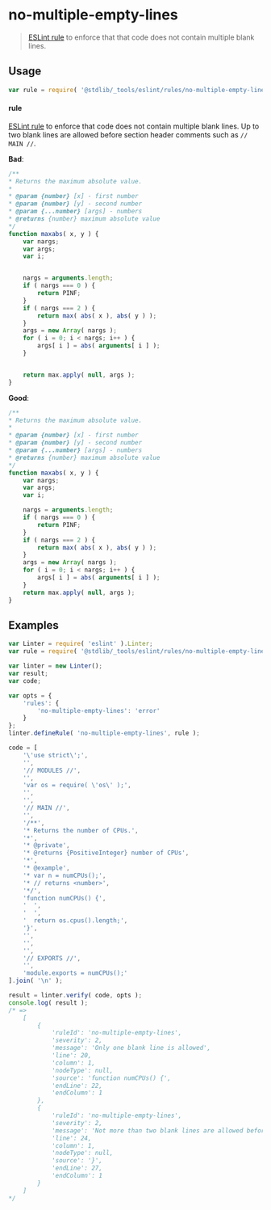 <!--

@license Apache-2.0

Copyright (c) 2018 The Stdlib Authors.

Licensed under the Apache License, Version 2.0 (the "License");
you may not use this file except in compliance with the License.
You may obtain a copy of the License at

   http://www.apache.org/licenses/LICENSE-2.0

Unless required by applicable law or agreed to in writing, software
distributed under the License is distributed on an "AS IS" BASIS,
WITHOUT WARRANTIES OR CONDITIONS OF ANY KIND, either express or implied.
See the License for the specific language governing permissions and
limitations under the License.

-->

# no-multiple-empty-lines

> [ESLint rule][eslint-rules] to enforce that that code does not contain multiple blank lines.

<section class="intro">

</section>

<!-- /.intro -->

<section class="usage">

## Usage

```javascript
var rule = require( '@stdlib/_tools/eslint/rules/no-multiple-empty-lines' );
```

#### rule

[ESLint rule][eslint-rules] to enforce that code does not contain multiple blank lines. Up to two blank lines are allowed before section header comments such as `// MAIN //`.

**Bad**:

<!-- eslint-disable stdlib/no-multiple-empty-lines -->

```javascript
/**
* Returns the maximum absolute value.
*
* @param {number} [x] - first number
* @param {number} [y] - second number
* @param {...number} [args] - numbers
* @returns {number} maximum absolute value
*/
function maxabs( x, y ) {
    var nargs;
    var args;
    var i;


    nargs = arguments.length;
    if ( nargs === 0 ) {
        return PINF;
    }
    if ( nargs === 2 ) {
        return max( abs( x ), abs( y ) );
    }
    args = new Array( nargs );
    for ( i = 0; i < nargs; i++ ) {
        args[ i ] = abs( arguments[ i ] );
    }


    return max.apply( null, args );
}
```

**Good**:

```javascript
/**
* Returns the maximum absolute value.
*
* @param {number} [x] - first number
* @param {number} [y] - second number
* @param {...number} [args] - numbers
* @returns {number} maximum absolute value
*/
function maxabs( x, y ) {
    var nargs;
    var args;
    var i;

    nargs = arguments.length;
    if ( nargs === 0 ) {
        return PINF;
    }
    if ( nargs === 2 ) {
        return max( abs( x ), abs( y ) );
    }
    args = new Array( nargs );
    for ( i = 0; i < nargs; i++ ) {
        args[ i ] = abs( arguments[ i ] );
    }
    return max.apply( null, args );
}
```

</section>

<!-- /.usage -->

<section class="examples">

## Examples

<!-- eslint no-undef: "error" -->

```javascript
var Linter = require( 'eslint' ).Linter;
var rule = require( '@stdlib/_tools/eslint/rules/no-multiple-empty-lines' );

var linter = new Linter();
var result;
var code;

var opts = {
    'rules': {
        'no-multiple-empty-lines': 'error'
    }
};
linter.defineRule( 'no-multiple-empty-lines', rule );

code = [
    '\'use strict\';',
    '',
    '// MODULES //',
    '',
    'var os = require( \'os\' );',
    '',
    '',
    '// MAIN //',
    '',
    '/**',
    '* Returns the number of CPUs.',
    '*',
    '* @private',
    '* @returns {PositiveInteger} number of CPUs',
    '*',
    '* @example',
    '* var n = numCPUs();',
    '* // returns <number>',
    '*/',
    'function numCPUs() {',
    '  ',
    '  ',
    '  return os.cpus().length;',
    '}',
    '',
    '',
    '',
    '// EXPORTS //',
    '',
    'module.exports = numCPUs();'
].join( '\n' );

result = linter.verify( code, opts );
console.log( result );
/* =>
    [
        {
            'ruleId': 'no-multiple-empty-lines',
            'severity': 2,
            'message': 'Only one blank line is allowed',
            'line': 20,
            'column': 1,
            'nodeType': null,
            'source': 'function numCPUs() {',
            'endLine': 22,
            'endColumn': 1
        },
        {
            'ruleId': 'no-multiple-empty-lines',
            'severity': 2,
            'message': 'Not more than two blank lines are allowed before a section header',
            'line': 24,
            'column': 1,
            'nodeType': null,
            'source': '}',
            'endLine': 27,
            'endColumn': 1
        }
    ]
*/
```

</section>

<!-- /.examples -->

<section class="links">

[eslint-rules]: https://eslint.org/docs/developer-guide/working-with-rules

</section>

<!-- /.links -->
